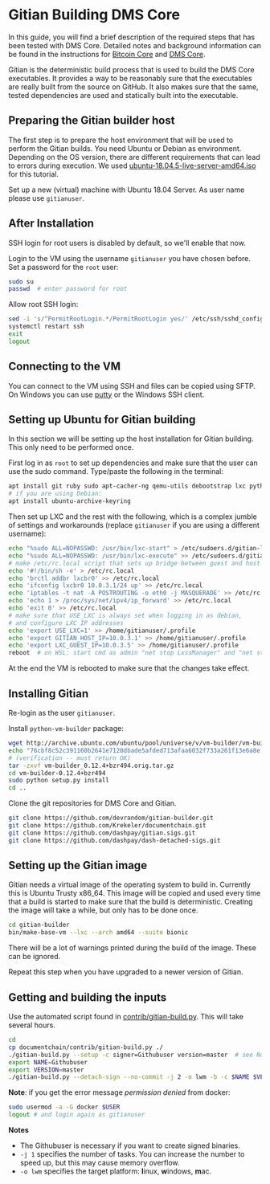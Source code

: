 Gitian Building DMS Core
================

In this guide, you will find a brief description of the required steps that has been tested with DMS Core.
Detailed notes and background information can be found in the instructions for 
[Bitcoin Core](https://github.com/bitcoin-core/docs/blob/master/gitian-building.md) 
and [DMS Core](https://github.com/dashpay/dash/blob/master/doc/gitian-building.md).

Gitian is the deterministic build process that is used to build the DMS
Core executables. It provides a way to be reasonably sure that the
executables are really built from the source on GitHub. It also makes sure that
the same, tested dependencies are used and statically built into the executable.

Preparing the Gitian builder host
---------------------------------

The first step is to prepare the host environment that will be used to perform the Gitian builds. 
You need Ubuntu or Debian as environment. Depending on the OS version, there are 
different requirements that can lead to errors during execution.
We used [ubuntu-18.04.5-live-server-amd64.iso](https://ubuntu.com/download/server) for this tutorial.

Set up a new (virtual) machine with Ubuntu 18.04 Server.
As user name please use `gitianuser`.

After Installation
-------------------
SSH login for root users is disabled by default, so we'll enable that now.

Login to the VM using the username `gitianuser` you have chosen before. Set a password for the `root` user:

```bash
sudo su
passwd  # enter password for root
```
Allow root SSH login:
```bash
sed -i 's/^PermitRootLogin.*/PermitRootLogin yes/' /etc/ssh/sshd_config # or edit sshd_config
systemctl restart ssh
exit
logout
```

Connecting to the VM
----------------------

You can connect to the VM using SSH and files can be copied using SFTP.
On Windows you can use [putty](https://www.chiark.greenend.org.uk/~sgtatham/putty/download.html) or the Windows SSH client.

Setting up Ubuntu for Gitian building
--------------------------------------

In this section we will be setting up the host installation for Gitian building.
This only need to be performed once.

First log in as `root` to set up dependencies and make sure that the
user can use the sudo command. Type/paste the following in the terminal:

```bash
apt install git ruby sudo apt-cacher-ng qemu-utils debootstrap lxc python-cheetah parted kpartx bridge-utils make curl
# if you are using Debian:
apt install ubuntu-archive-keyring
```

Then set up LXC and the rest with the following, which is a complex jumble of settings and workarounds
(replace `gitianuser` if you are using a different username):

```bash
echo "%sudo ALL=NOPASSWD: /usr/bin/lxc-start" > /etc/sudoers.d/gitian-lxc
echo "%sudo ALL=NOPASSWD: /usr/bin/lxc-execute" >> /etc/sudoers.d/gitian-lxc
# make /etc/rc.local script that sets up bridge between guest and host
echo '#!/bin/sh -e' > /etc/rc.local
echo 'brctl addbr lxcbr0' >> /etc/rc.local
echo 'ifconfig lxcbr0 10.0.3.1/24 up' >> /etc/rc.local
echo 'iptables -t nat -A POSTROUTING -o eth0 -j MASQUERADE' >> /etc/rc.local
echo 'echo 1 > /proc/sys/net/ipv4/ip_forward' >> /etc/rc.local
echo 'exit 0' >> /etc/rc.local
# make sure that USE_LXC is always set when logging in as debian,
# and configure LXC IP addresses
echo 'export USE_LXC=1' >> /home/gitianuser/.profile
echo 'export GITIAN_HOST_IP=10.0.3.1' >> /home/gitianuser/.profile
echo 'export LXC_GUEST_IP=10.0.3.5' >> /home/gitianuser/.profile
reboot  # on WSL: start cmd as admin "net stop LxssManager" and "net start LxssManager"
```

At the end the VM is rebooted to make sure that the changes take effect. 

Installing Gitian
------------------

Re-login as the user `gitianuser`.

Install `python-vm-builder` package:

```bash
wget http://archive.ubuntu.com/ubuntu/pool/universe/v/vm-builder/vm-builder_0.12.4+bzr494.orig.tar.gz
echo "76cbf8c52c391160b2641e7120dbade5afded713afaa6032f733a261f13e6a8e  vm-builder_0.12.4+bzr494.orig.tar.gz" | sha256sum -c
# (verification -- must return OK)
tar -zxvf vm-builder_0.12.4+bzr494.orig.tar.gz
cd vm-builder-0.12.4+bzr494
sudo python setup.py install
cd ..
```

Clone the git repositories for DMS Core and Gitian.

```bash
git clone https://github.com/devrandom/gitian-builder.git
git clone https://github.com/Krekeler/documentchain.git
git clone https://github.com/dashpay/gitian.sigs.git
git clone https://github.com/dashpay/dash-detached-sigs.git
```

Setting up the Gitian image
-------------------------

Gitian needs a virtual image of the operating system to build in.
Currently this is Ubuntu Trusty x86_64.
This image will be copied and used every time that a build is started to
make sure that the build is deterministic.
Creating the image will take a while, but only has to be done once.

```bash
cd gitian-builder
bin/make-base-vm --lxc --arch amd64 --suite bionic
```

There will be a lot of warnings printed during the build of the image. These can be ignored.

Repeat this step when you have upgraded to a newer version of Gitian.


Getting and building the inputs
--------------------------------

Use the automated script found in [contrib/gitian-build.py](/contrib/gitian-build.py).
This will take several hours.

```bash
cd
cp documentchain/contrib/gitian-build.py ./
./gitian-build.py --setup -c signer=Githubuser version=master  # see Note
export NAME=Githubuser
export VERSION=master
./gitian-build.py --detach-sign --no-commit -j 2 -o lwm -b -c $NAME $VERSION
```
**Note**: if you get the error message *permission denied* from docker:
```bash
sudo usermod -a -G docker $USER
logout # and login again as gitianuser
```
**Notes**
* The Githubuser is necessary if you want to create signed binaries.
* `-j 1` specifies the number of tasks. You can increase the number to speed up, but this may cause memory overflow.
* `-o lwm` specifies the target platform: **l**inux, **w**indows, **m**ac.